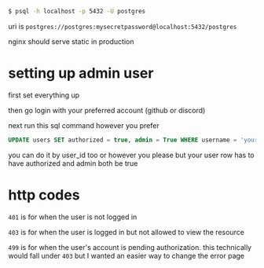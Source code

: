 ```bash
$ psql -h localhost -p 5432 -U postgres
```

uri is `postgres://postgres:mysecretpassword@localhost:5432/postgres`

nginx should serve static in production

# setting up admin user
first set everything up

then go login with your preferred account (github or discord)

next run this sql command however you prefer

```sql
UPDATE users SET authorized = true, admin = True WHERE username = 'your username';
```
you can do it by user_id too or however you please but your user row has to have authorized and admin both be true

# http codes
`401` is for when the user is not logged in

`403` is for when the user is logged in but not allowed to view the resource

`499` is for when the user's account is pending authorization. this technically would fall under `403` but I wanted an easier way to change the error page
